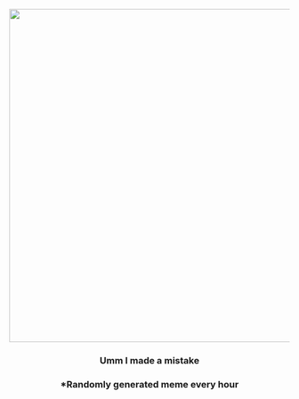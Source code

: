 <p align="center">
        <img src="https://i.redd.it/8j61lmtbqqm91.gif" width="600" height="600">
        </p>
        <h3 align="center">Umm I made a mistake</h3>
        <h3 align="center">*Randomly generated meme every hour</h3>
    